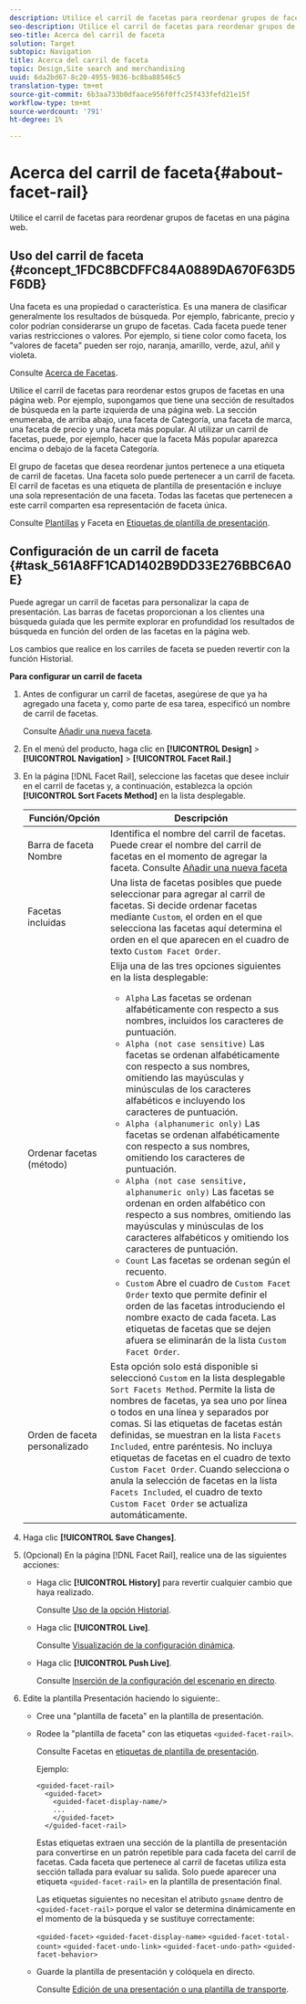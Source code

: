 ```yaml
---
description: Utilice el carril de facetas para reordenar grupos de facetas en una página web.
seo-description: Utilice el carril de facetas para reordenar grupos de facetas en una página web.
seo-title: Acerca del carril de faceta
solution: Target
subtopic: Navigation
title: Acerca del carril de faceta
topic: Design,Site search and merchandising
uuid: 6da2bd67-8c20-4955-9836-bc8ba88546c5
translation-type: tm+mt
source-git-commit: 6b3aa733b0dfaace956f0ffc25f433fefd21e15f
workflow-type: tm+mt
source-wordcount: '791'
ht-degree: 1%

---
```



# Acerca del carril de faceta{#about-facet-rail}

Utilice el carril de facetas para reordenar grupos de facetas en una página web.

## Uso del carril de faceta {#concept_1FDC8BCDFFC84A0889DA670F63D5F6DB}

Una faceta es una propiedad o característica. Es una manera de clasificar generalmente los resultados de búsqueda. Por ejemplo, fabricante, precio y color podrían considerarse un grupo de facetas. Cada faceta puede tener varias restricciones o valores. Por ejemplo, si tiene color como faceta, los &quot;valores de faceta&quot; pueden ser rojo, naranja, amarillo, verde, azul, añil y violeta.

Consulte [Acerca de Facetas](../c-about-design-menu/c-about-facets.md#concept_FA912B3B41EE493DB2F492D188457FF5).

Utilice el carril de facetas para reordenar estos grupos de facetas en una página web. Por ejemplo, supongamos que tiene una sección de resultados de búsqueda en la parte izquierda de una página web. La sección enumeraba, de arriba abajo, una faceta de Categoría, una faceta de marca, una faceta de precio y una faceta más popular. Al utilizar un carril de facetas, puede, por ejemplo, hacer que la faceta Más popular aparezca encima o debajo de la faceta Categoría.

El grupo de facetas que desea reordenar juntos pertenece a una etiqueta de carril de facetas. Una faceta solo puede pertenecer a un carril de faceta. El carril de facetas es una etiqueta de plantilla de presentación e incluye una sola representación de una faceta. Todas las facetas que pertenecen a este carril comparten esa representación de faceta única.

Consulte [Plantillas](../c-about-design-menu/c-about-templates.md#concept_06EB481B14864E18A8AE2BCD1D6EF0B5) y Faceta en [Etiquetas de plantilla de presentación](../c-appendices/c-templates.md#reference_F1BBF616BCEC4AD7B2548ECD3CA74C64).

## Configuración de un carril de faceta {#task_561A8FF1CAD1402B9DD33E276BBC6A0E}

Puede agregar un carril de facetas para personalizar la capa de presentación. Las barras de facetas proporcionan a los clientes una búsqueda guiada que les permite explorar en profundidad los resultados de búsqueda en función del orden de las facetas en la página web.

<!-- 

t_configuring_facet_rail.xml

-->

Los cambios que realice en los carriles de faceta se pueden revertir con la función Historial.

**Para configurar un carril de faceta**

1. Antes de configurar un carril de facetas, asegúrese de que ya ha agregado una faceta y, como parte de esa tarea, especificó un nombre de carril de facetas.

   Consulte [Añadir una nueva faceta](../c-about-design-menu/c-about-facets.md#task_FC07BFFA62CA4B718D6CBF4F2855C89B).
1. En el menú del producto, haga clic en **[!UICONTROL Design]** > **[!UICONTROL Navigation]** > **[!UICONTROL Facet Rail.]**
1. En la página [!DNL Facet Rail], seleccione las facetas que desee incluir en el carril de facetas y, a continuación, establezca la opción **[!UICONTROL Sort Facets Method]** en la lista desplegable.

   <!-- 
   r_facet_rail_options.xml
   -->

   | Función/Opción | Descripción |
   |--- |--- |
   | Barra de faceta Nombre | Identifica el nombre del carril de facetas.  Puede crear el nombre del carril de facetas en el momento de agregar la faceta.  Consulte [Añadir una nueva faceta](../c-about-design-menu/c-about-facets.md#task_FC07BFFA62CA4B718D6CBF4F2855C89B) |
   | Facetas incluidas | Una lista de facetas posibles que puede seleccionar para agregar al carril de facetas.  Si decide ordenar facetas mediante `Custom`, el orden en el que selecciona las facetas aquí determina el orden en el que aparecen en el cuadro de texto `Custom Facet Order`. |
   | Ordenar facetas (método) | Elija una de las tres opciones siguientes en la lista desplegable:<ul><li>`Alpha` Las facetas se ordenan alfabéticamente con respecto a sus nombres, incluidos los caracteres de puntuación.</li><li>`Alpha (not case sensitive)` Las facetas se ordenan alfabéticamente con respecto a sus nombres, omitiendo las mayúsculas y minúsculas de los caracteres alfabéticos e incluyendo los caracteres de puntuación. </li><li>`Alpha (alphanumeric only)` Las facetas se ordenan alfabéticamente con respecto a sus nombres, omitiendo los caracteres de puntuación. </li><li>`Alpha (not case sensitive, alphanumeric only)` Las facetas se ordenan en orden alfabético con respecto a sus nombres, omitiendo las mayúsculas y minúsculas de los caracteres alfabéticos y omitiendo los caracteres de puntuación. </li><li>`Count` Las facetas se ordenan según el recuento. </li><li>`Custom` Abre el cuadro de  `Custom Facet Order` texto que permite definir el orden de las facetas introduciendo el nombre exacto de cada faceta. Las etiquetas de facetas que se dejen afuera se eliminarán de la lista `Custom Facet Order`.</li></ul> |
   | Orden de faceta personalizado | Esta opción solo está disponible si seleccionó `Custom` en la lista desplegable `Sort Facets Method`.  Permite la lista de nombres de facetas, ya sea uno por línea o todos en una línea y separados por comas. Si las etiquetas de facetas están definidas, se muestran en la lista `Facets Included`, entre paréntesis.  No incluya etiquetas de facetas en el cuadro de texto `Custom Facet Order`.  Cuando selecciona o anula la selección de facetas en la lista `Facets Included`, el cuadro de texto `Custom Facet Order` se actualiza automáticamente. |

1. Haga clic **[!UICONTROL Save Changes]**.
1. (Opcional) En la página [!DNL Facet Rail], realice una de las siguientes acciones:

   * Haga clic **[!UICONTROL History]** para revertir cualquier cambio que haya realizado.

      Consulte [Uso de la opción Historial](../t-using-the-history-option.md#task_70DD3F87A67242BBBD2CB27156F43002).

   * Haga clic **[!UICONTROL Live]**.

      Consulte [Visualización de la configuración dinámica](../c-about-staging.md#task_401A0EBDB5DB4D4CA933CBA7BECDC10F).

   * Haga clic **[!UICONTROL Push Live]**.

      Consulte [Inserción de la configuración del escenario en directo](../c-about-staging.md#task_44306783B4C0408AAA58B471DAF2D9A4).

1. Edite la plantilla Presentación haciendo lo siguiente:.

   * Cree una &quot;plantilla de faceta&quot; en la plantilla de presentación.
   * Rodee la &quot;plantilla de faceta&quot; con las etiquetas `<guided-facet-rail>`.

      Consulte Facetas en [etiquetas de plantilla de presentación](../c-appendices/c-templates.md#reference_F1BBF616BCEC4AD7B2548ECD3CA74C64).

      Ejemplo:

      ```
      <guided-facet-rail>
        <guided-facet>
          <guided-facet-display-name/>
          ...
          </guided-facet>
        </guided-facet-rail>
      ```

      Estas etiquetas extraen una sección de la plantilla de presentación para convertirse en un patrón repetible para cada faceta del carril de facetas. Cada faceta que pertenece al carril de facetas utiliza esta sección tallada para evaluar su salida. Solo puede aparecer una etiqueta `<guided-facet-rail>` en la plantilla de presentación final.

      Las etiquetas siguientes no necesitan el atributo `gsname` dentro de `<guided-facet-rail>` porque el valor se determina dinámicamente en el momento de la búsqueda y se sustituye correctamente:

      `<guided-facet>`
      `<guided-facet-display-name>`
      `<guided-facet-total-count>`
      `<guided-facet-undo-link>`
      `<guided-facet-undo-path>`
      `<guided-facet-behavior>`

   * Guarde la plantilla de presentación y colóquela en directo.

      Consulte [Edición de una presentación o una plantilla de transporte](../c-about-design-menu/c-about-templates.md#task_800E0E2265C34C028C92FEB5A1243EC3).
